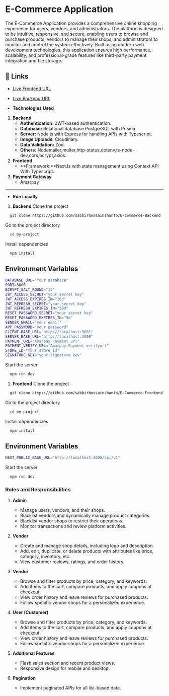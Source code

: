 # E-Commerce Application

The E-Commerce Application provides a comprehensive online shopping experience for users, vendors, and administrators. The platform is designed to be intuitive, responsive, and secure, enabling users to browse and purchase products, vendors to manage their shops, and administrators to monitor and control the system effectively. Built using modern web development technologies, this application ensures high performance, scalability, and professional-grade features like third-party payment integration and file storage.

## 🔗 Links

- [Live Frontend URL](https://e-commerce-rho-nine.vercel.app/)
- [Live Backend URL](https://e-commerce-backend-neon-seven.vercel.app/)

- **Technologies Used**

1. **Backend**
   - **Authentication:** JWT-based authentication.
   - **Database:** Relational database PostgreSQL with Prisma.
   - **Server:** Node.js with Express for handling APIs with Typescript.
   - **Image Uploads:** Cloudinary.
   - **Data Validation:** Zod.
   - **Others:** Nodemailer,multer,http-status,dotenv,ts-node-dev,cors,bcrypt,axios.
2. **Frontend**
   - **Framework:**NextJs with state management using Context API With Typescript..
3. **Payment Gateway**
   - Amarpay

---

- **Run Locally**

1. **Backend**
   Clone the project

```bash
  git clone https://github.com/sabbirhossainshanto/E-Commerce-Backend
```

Go to the project directory

```bash
  cd my-project
```

Install dependencies

```bash
  npm install
```

## Environment Variables

```bash
DATABASE_URL="Your Database"
PORT=3000
BCRYPT_SALT_ROUND="12"
JWT_ACCESS_SECRET="your secret key"
JWT_ACCESS_EXPIRES_IN="10d"
JWT_REFRESH_SECRET="your secret key"
JWT_REFRESH_EXPIRES_IN="30d"
RESET_PASSWORD_SECRET="your secret key"
RESET_PASSWORD_EXPIRES_IN="5m"
SENDER_EMAIL="your email"
APP_PASSWORD="your password"
CLIENT_BASE_URL="http://localhost:3001"
SERVER_BASE_URL="http://localhost:3000"
PAYMENT_URL="Amarpay Payment url"
PAYMENT_VERIFY_URL="Amarpay Payment verifyurl"
STORE_ID="Your store id"
SIGNATURE_KEY="your signature key"
```

Start the server

```bash
  npm run dev
```

1. **Frontend**
   Clone the project

```bash
  git clone https://github.com/sabbirhossainshanto/E-Commerce-Frontend
```

Go to the project directory

```bash
  cd my-project
```

Install dependencies

```bash
  npm install
```

## Environment Variables

```bash
NEXT_PUBLIC_BASE_URL="http://localhost:3000/api/v1"
```

Start the server

```bash
  npm run dev
```

### **Roles and Responsibilities**

1. **Admin**

   - Manage users, vendors, and their shops.
   - Blacklist vendors and dynamically manage product categories.
   - Blacklist vendor shops to restrict their operations.
   - Monitor transactions and review platform activities.

2. **Vendor**
   - Create and manage shop details, including logo and description.
   - Add, edit, duplicate, or delete products with attributes like price, category, inventory, etc.
   - View customer reviews, ratings, and order history.
3. **Vendor**
   - Browse and filter products by price, category, and keywords.
   - Add items to the cart, compare products, and apply coupons at checkout.
   - View order history and leave reviews for purchased products.
   - Follow specific vendor shops for a personalized experience.
4. **User (Customer)**
   - Browse and filter products by price, category, and keywords.
   - Add items to the cart, compare products, and apply coupons at checkout.
   - View order history and leave reviews for purchased products.
   - Follow specific vendor shops for a personalized experience.
5. **Additional Features**
   - Flash sales section and recent product views.
   - Responsive design for mobile and desktop.
6. **Pagination**
   - Implement paginated APIs for all list-based data.

